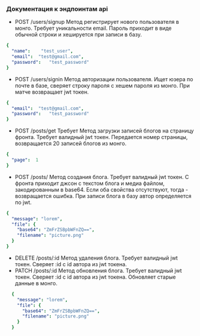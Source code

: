 ### Документация к эндпоинтам api

* POST /users/signup
  Метод регистрирует нового пользователя в монго. Требует уникальности email.
  Пароль приходит в виде обычной строки и хешируется при записи в базу.

```yaml
{
  "name":    "test_user",
  "email":  "test@gmail.com",
  "password":   "test_password"
}
```


* POST /users/signin
  Метод авторизации пользователя. Ищет юзера по почте в базе, сверяет строку пароля с хешем пароля из монго. При матче возвращает jwt токен.

```yaml
{
  "email":  "test@gmail.com",
  "password":   "test_password"
}
```


* POST /posts/get
  Требует
  Метод загрузки записей блогов на страницу фронта. Требует валидный jwt токен. Передается номер страницы, возвращается 20 записей блогов из монго.

```yaml
{
  "page":  1
}
```


* POST /posts/
  Метод создания блога. Требует валидный jwt токен. С фронта приходит джсон с текстом блога и медиа файлом, закодированным в base64. Если оба свойства отсутствуют, тогда - возвращается ошибка. При записи блога в базу автор определяется по jwt.

```yaml
{
  "message": "lorem",
  "file": {
    "base64": "ZmFrZSBpbWFnZQ==",
    "filename": "picture.png"
  }
}
```


* DELETE /posts/:id
  Метод удаления блога. Требует валидный jwt токен. Сверяет :id с id автора из jwt токена.
* PATCH /posts/:id
  Метод обновления блога. Требует валидный jwt токен. Сверяет :id с id автора из jwt токена. Обновляет старые данные в монго.

```yaml
  {
    "message": "lorem",
    "file": {
      "base64": "ZmFrZSBpbWFnZQ==",
      "filename": "picture.png"
    }
  }
```

